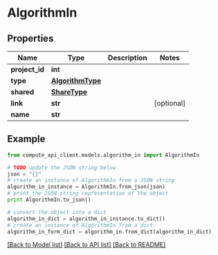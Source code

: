 # AlgorithmIn


## Properties
Name | Type | Description | Notes
------------ | ------------- | ------------- | -------------
**project_id** | **int** |  | 
**type** | [**AlgorithmType**](AlgorithmType.md) |  | 
**shared** | [**ShareType**](ShareType.md) |  | 
**link** | **str** |  | [optional] 
**name** | **str** |  | 

## Example

```python
from compute_api_client.models.algorithm_in import AlgorithmIn

# TODO update the JSON string below
json = "{}"
# create an instance of AlgorithmIn from a JSON string
algorithm_in_instance = AlgorithmIn.from_json(json)
# print the JSON string representation of the object
print AlgorithmIn.to_json()

# convert the object into a dict
algorithm_in_dict = algorithm_in_instance.to_dict()
# create an instance of AlgorithmIn from a dict
algorithm_in_form_dict = algorithm_in.from_dict(algorithm_in_dict)
```
[[Back to Model list]](../README.md#documentation-for-models) [[Back to API list]](../README.md#documentation-for-api-endpoints) [[Back to README]](../README.md)


